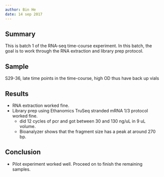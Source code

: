 ```yaml
---
author: Bin He
date: 14 sep 2017
---
```


## Summary

This is batch 1 of the RNA-seq time-course experiment. In this batch, the goal is to work through the RNA extraction and library prep protocol.

## Sample

S29-36, late time points in the time-course, high OD thus have back up vials

## Results

- RNA extraction worked fine.
- Library prep using Ethanomics TruSeq stranded mRNA 1/3 protocol worked fine.
	- did 12 cycles of pcr and got between 30 and 130 ng/uL in 9 uL volume.
	- Bioanalyzer shows that the fragment size has a peak at around 270 bp.

## Conclusion

- Pilot experiment worked well. Proceed on to finish the remaining samples.
